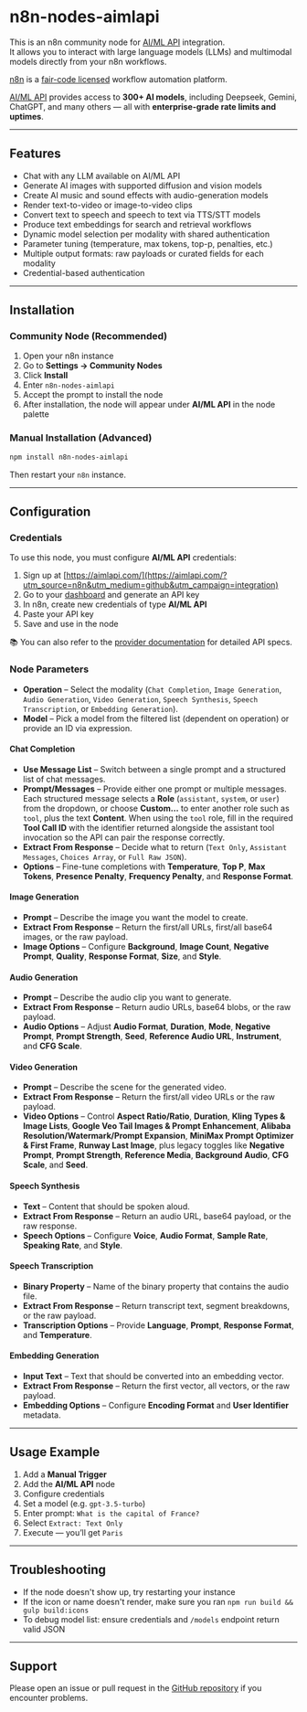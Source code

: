 # n8n-nodes-aimlapi

This is an n8n community node for [AI/ML API](https://aimlapi.com/?utm_source=n8n&utm_medium=github&utm_campaign=integration) integration.  
It allows you to interact with large language models (LLMs) and multimodal models directly from your n8n workflows.

[n8n](https://n8n.io/) is a [fair-code licensed](https://docs.n8n.io/reference/license/) workflow automation platform.

[AI/ML API](https://aimlapi.com/app/?utm_source=n8n&utm_medium=github&utm_campaign=integration) provides access to **300+ AI models**, including Deepseek, Gemini, ChatGPT, and many others — all with **enterprise-grade rate limits and uptimes**.

---

## Features

- Chat with any LLM available on AI/ML API
- Generate AI images with supported diffusion and vision models
- Create AI music and sound effects with audio-generation models
- Render text-to-video or image-to-video clips
- Convert text to speech and speech to text via TTS/STT models
- Produce text embeddings for search and retrieval workflows
- Dynamic model selection per modality with shared authentication
- Parameter tuning (temperature, max tokens, top-p, penalties, etc.)
- Multiple output formats: raw payloads or curated fields for each modality
- Credential-based authentication

---

## Installation

### Community Node (Recommended)

1. Open your n8n instance
2. Go to **Settings → Community Nodes**
3. Click **Install**
4. Enter `n8n-nodes-aimlapi`
5. Accept the prompt to install the node
6. After installation, the node will appear under **AI/ML API** in the node palette

### Manual Installation (Advanced)

```bash
npm install n8n-nodes-aimlapi
```

Then restart your `n8n` instance.

---

## Configuration

### Credentials

To use this node, you must configure **AI/ML API** credentials:

1. Sign up at [https://aimlapi.com/](https://aimlapi.com/?utm_source=n8n&utm_medium=github&utm_campaign=integration)
2. Go to your [dashboard](https://aimlapi.com/app/?utm_source=n8n&utm_medium=github&utm_campaign=integration) and generate an API key
3. In n8n, create new credentials of type **AI/ML API**
4. Paste your API key
5. Save and use in the node

📚 You can also refer to the [provider documentation](https://docs.aimlapi.com/?utm_source=n8n&utm_medium=github&utm_campaign=integration) for detailed API specs.

### Node Parameters

- **Operation** – Select the modality (`Chat Completion`, `Image Generation`, `Audio Generation`, `Video Generation`, `Speech Synthesis`, `Speech Transcription`, or `Embedding Generation`).
- **Model** – Pick a model from the filtered list (dependent on operation) or provide an ID via expression.

#### Chat Completion

- **Use Message List** – Switch between a single prompt and a structured list of chat messages.
- **Prompt/Messages** – Provide either one prompt or multiple messages. Each structured message selects a **Role** (`assistant`, `system`, or `user`) from the dropdown, or choose **Custom…** to enter another role such as `tool`, plus the text **Content**. When using the `tool` role, fill in the required **Tool Call ID** with the identifier returned alongside the assistant tool invocation so the API can pair the response correctly.
- **Extract From Response** – Decide what to return (`Text Only`, `Assistant Messages`, `Choices Array`, or `Full Raw JSON`).
- **Options** – Fine-tune completions with **Temperature**, **Top P**, **Max Tokens**, **Presence Penalty**, **Frequency Penalty**, and **Response Format**.

#### Image Generation

- **Prompt** – Describe the image you want the model to create.
- **Extract From Response** – Return the first/all URLs, first/all base64 images, or the raw payload.
- **Image Options** – Configure **Background**, **Image Count**, **Negative Prompt**, **Quality**, **Response Format**, **Size**, and **Style**.

#### Audio Generation

- **Prompt** – Describe the audio clip you want to generate.
- **Extract From Response** – Return audio URLs, base64 blobs, or the raw payload.
- **Audio Options** – Adjust **Audio Format**, **Duration**, **Mode**, **Negative Prompt**, **Prompt Strength**, **Seed**, **Reference Audio URL**, **Instrument**, and **CFG Scale**.

#### Video Generation

- **Prompt** – Describe the scene for the generated video.
- **Extract From Response** – Return the first/all video URLs or the raw payload.
- **Video Options** – Control **Aspect Ratio/Ratio**, **Duration**, **Kling Types & Image Lists**, **Google Veo Tail Images & Prompt Enhancement**, **Alibaba Resolution/Watermark/Prompt Expansion**, **MiniMax Prompt Optimizer & First Frame**, **Runway Last Image**, plus legacy toggles like **Negative Prompt**, **Prompt Strength**, **Reference Media**, **Background Audio**, **CFG Scale**, and **Seed**.

#### Speech Synthesis

- **Text** – Content that should be spoken aloud.
- **Extract From Response** – Return an audio URL, base64 payload, or the raw response.
- **Speech Options** – Configure **Voice**, **Audio Format**, **Sample Rate**, **Speaking Rate**, and **Style**.

#### Speech Transcription

- **Binary Property** – Name of the binary property that contains the audio file.
- **Extract From Response** – Return transcript text, segment breakdowns, or the raw payload.
- **Transcription Options** – Provide **Language**, **Prompt**, **Response Format**, and **Temperature**.

#### Embedding Generation

- **Input Text** – Text that should be converted into an embedding vector.
- **Extract From Response** – Return the first vector, all vectors, or the raw payload.
- **Embedding Options** – Configure **Encoding Format** and **User Identifier** metadata.

---

## Usage Example

1. Add a **Manual Trigger**
2. Add the **AI/ML API** node
3. Configure credentials
4. Set a model (e.g. `gpt-3.5-turbo`)
5. Enter prompt: `What is the capital of France?`
6. Select `Extract: Text Only`
7. Execute — you’ll get `Paris`

---

## Troubleshooting

- If the node doesn't show up, try restarting your instance
- If the icon or name doesn't render, make sure you ran `npm run build && gulp build:icons`
- To debug model list: ensure credentials and `/models` endpoint return valid JSON

---

## Support

Please open an issue or pull request in the [GitHub repository](https://github.com/D1m7asis/n8n-nodes-aimlapi) if you encounter problems.
